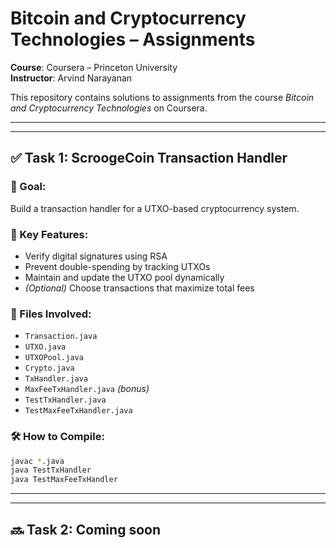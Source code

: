 # Bitcoin and Cryptocurrency Technologies – Assignments  
**Course**: Coursera – Princeton University  
**Instructor**: Arvind Narayanan  

This repository contains solutions to assignments from the course *Bitcoin and Cryptocurrency Technologies* on Coursera.

---
---

## ✅ Task 1: ScroogeCoin Transaction Handler

### 🧠 Goal:
Build a transaction handler for a UTXO-based cryptocurrency system.

### 🔧 Key Features:
- Verify digital signatures using RSA
- Prevent double-spending by tracking UTXOs
- Maintain and update the UTXO pool dynamically
- *(Optional)* Choose transactions that maximize total fees

### 📁 Files Involved:
- `Transaction.java`
- `UTXO.java`
- `UTXOPool.java`
- `Crypto.java`
- `TxHandler.java`
- `MaxFeeTxHandler.java` *(bonus)*
- `TestTxHandler.java`
- `TestMaxFeeTxHandler.java`

### 🛠️ How to Compile:
```bash
javac *.java
java TestTxHandler
java TestMaxFeeTxHandler
```

---
---

## 🔜 Task 2: Coming soon

